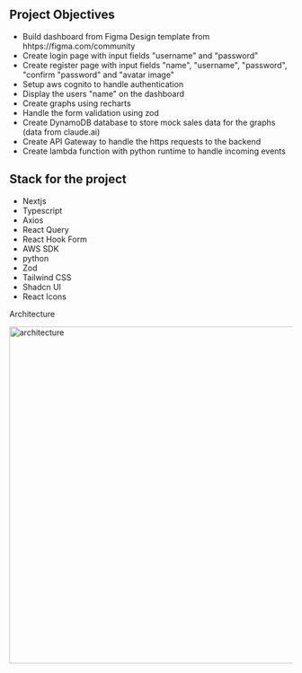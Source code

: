 ## Project Objectives

- Build dashboard from Figma Design template from hhtps://figma.com/community
- Create login page with input fields "username" and "password"
- Create register page with input fields "name", "username", "password", "confirm "password" and "avatar image"
- Setup aws cognito to handle authentication
- Display the users "name" on the dashboard
- Create graphs using recharts
- Handle the form validation using zod
- Create DynamoDB database to store mock sales data for the graphs (data from claude.ai)
- Create API Gateway to handle the https requests to the backend
- Create lambda function with python runtime to handle incoming events

## Stack for the project

- Nextjs
- Typescript
- Axios
- React Query
- React Hook Form
- AWS SDK
- python
- Zod
- Tailwind CSS
- Shadcn UI
- React Icons

Architecture

<img src="/public/images/" alt="architecture" width='600'>
